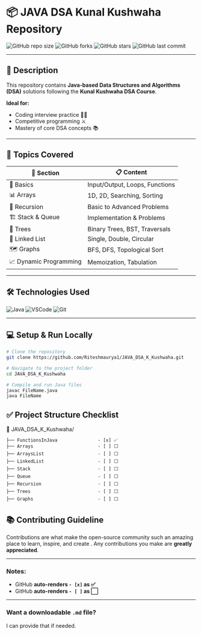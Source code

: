# 📦 JAVA DSA Kunal Kushwaha Repository

![GitHub repo size](https://img.shields.io/github/repo-size/Riteshmaurya1/JAVA_DSA_K_Kushwaha?color=blue&style=for-the-badge)
![GitHub forks](https://img.shields.io/github/forks/Riteshmaurya1/JAVA_DSA_K_Kushwaha?style=for-the-badge)
![GitHub stars](https://img.shields.io/github/stars/Riteshmaurya1/JAVA_DSA_K_Kushwaha?style=for-the-badge)
![GitHub last commit](https://img.shields.io/github/last-commit/Riteshmaurya1/JAVA_DSA_K_Kushwaha?style=for-the-badge)

---

## 📝 Description

This repository contains **Java-based Data Structures and Algorithms (DSA)** solutions following the **Kunal Kushwaha DSA Course**.

**Ideal for:**

- Coding interview practice 👨‍💻
- Competitive programming ⚔️
- Mastery of core DSA concepts 📚

---

## 🚀 Topics Covered

| 📂 **Section**         | 📋 **Content**                 |
| ---------------------- | ------------------------------ |
| 🚀 Basics              | Input/Output, Loops, Functions |
| 📊 Arrays              | 1D, 2D, Searching, Sorting     |
| 🧵 Recursion           | Basic to Advanced Problems     |
| 🏗️ Stack & Queue       | Implementation & Problems      |
| 🌲 Trees               | Binary Trees, BST, Traversals  |
| 🔗 Linked List         | Single, Double, Circular       |
| 🗺️ Graphs              | BFS, DFS, Topological Sort     |
| 📈 Dynamic Programming | Memoization, Tabulation        |

---

## 🛠️ Technologies Used

![Java](https://img.shields.io/badge/Java-ED8B00?style=for-the-badge&logo=java&logoColor=white)
![VSCode](https://img.shields.io/badge/VSCode-0078d7?style=for-the-badge&logo=visual-studio-code&logoColor=white)
![Git](https://img.shields.io/badge/Git-F05032?style=for-the-badge&logo=git&logoColor=white)

---

## 💻 Setup & Run Locally

```bash
# Clone the repository
git clone https://github.com/Riteshmaurya1/JAVA_DSA_K_Kushwaha.git

# Navigate to the project folder
cd JAVA_DSA_K_Kushwaha

# Compile and run Java files
javac FileName.java
java FileName
```

## ✅ Project Structure Checklist

📂 JAVA_DSA_K_Kushwaha/

```base
├── FunctionsInJava               - [x] ✅
├── Arrays                        - [ ] ⬜
├── ArraysList                    - [ ] ⬜
├── LinkedList                    - [ ] ⬜
├── Stack                         - [ ] ⬜
├── Queue                         - [ ] ⬜
├── Recursion                     - [ ] ⬜
├── Trees                         - [ ] ⬜
├── Graphs                        - [ ] ⬜
```

## 📚 Contributing Guideline

Contributions are what make the open-source community such an amazing place to learn, inspire, and create . Any contributions you make are **greatly appreciated**.

---

### **Notes:**

- GitHub **auto-renders `- [x]` as ✅**
- GitHub **auto-renders `- [ ]` as ⬜**

---

### **Want a downloadable `.md` file?**

I can provide that if needed.
